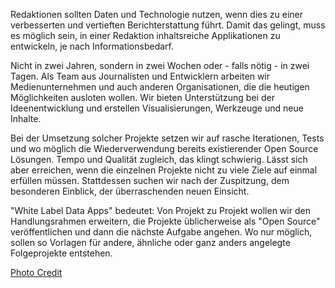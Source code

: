 Redaktionen sollten Daten und Technologie nutzen, wenn dies zu einer verbesserten und vertieften Berichterstattung führt. 
Damit das gelingt, muss es möglich sein, in einer Redaktion inhaltsreiche Applikationen zu entwickeln, je nach Informationsbedarf. 

Nicht in zwei Jahren, sondern in zwei Wochen oder - falls nötig - in zwei Tagen. Als Team aus Journalisten und Entwicklern arbeiten wir Medienunternehmen und auch anderen Organisationen, die die heutigen Möglichkeiten ausloten wollen. Wir bieten Unterstützung bei der Ideenentwicklung und erstellen Visualisierungen, Werkzeuge und neue Inhalte. 

Bei der Umsetzung solcher Projekte setzen wir auf rasche Iterationen, Tests und wo möglich die Wiederverwendung bereits existierender Open Source Lösungen. Tempo und Qualität zugleich, das klingt schwierig. Lässt sich aber erreichen, wenn die einzelnen Projekte nicht zu viele Ziele auf einmal erfüllen müssen. Stattdessen suchen wir nach der Zuspitzung, dem besonderen Einblick, der überraschenden neuen Einsicht. 

"White Label Data Apps" bedeutet: Von Projekt zu Projekt wollen wir den Handlungsrahmen erweitern, die Projekte üblicherweise als "Open Source" veröffentlichen und dann die nächste Aufgabe angehen. Wo nur möglich, sollen so Vorlagen für andere, ähnliche oder ganz anders angelegte Folgeprojekte entstehen. 





[Photo Credit](http://www.flickr.com/photos/laurenmanning/8049021365/ "Sketch and photo by Lauren Manning")
